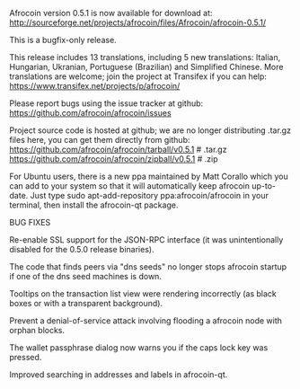 Afrocoin version 0.5.1 is now available for download at:
http://sourceforge.net/projects/afrocoin/files/Afrocoin/afrocoin-0.5.1/

This is a bugfix-only release.

This release includes 13 translations, including 5 new translations:
Italian, Hungarian, Ukranian, Portuguese (Brazilian) and Simplified Chinese.
More translations are welcome; join the project at Transifex if you can help:
https://www.transifex.net/projects/p/afrocoin/

Please report bugs using the issue tracker at github:
https://github.com/afrocoin/afrocoin/issues

Project source code is hosted at github; we are no longer
distributing .tar.gz files here, you can get them
directly from github:
https://github.com/afrocoin/afrocoin/tarball/v0.5.1  # .tar.gz
https://github.com/afrocoin/afrocoin/zipball/v0.5.1  # .zip

For Ubuntu users, there is a new ppa maintained by Matt Corallo which
you can add to your system so that it will automatically keep
afrocoin up-to-date.  Just type
sudo apt-add-repository ppa:afrocoin/afrocoin
in your terminal, then install the afrocoin-qt package.


BUG FIXES

Re-enable SSL support for the JSON-RPC interface (it was unintentionally
disabled for the 0.5.0 release binaries).

The code that finds peers via "dns seeds" no longer stops afrocoin startup
if one of the dns seed machines is down.

Tooltips on the transaction list view were rendering incorrectly (as black boxes
or with a transparent background).

Prevent a denial-of-service attack involving flooding a afrocoin node with
orphan blocks.

The wallet passphrase dialog now warns you if the caps lock key was pressed.

Improved searching in addresses and labels in afrocoin-qt.
